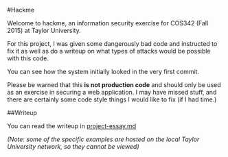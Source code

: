 #Hackme

Welcome to hackme, an information security exercise for COS342 (Fall 2015) at Taylor University.

For this project, I was given some dangerously bad code and instructed to fix it as well as do a writeup on what types of attacks would be possible with this code.

You can see how the system initially looked in the very first commit.

Please be warned that this **is not production code** and should only be used as an exercise in securing a web application. I may have missed stuff, and there are certainly some code style things I would like to fix (if I had time.)

##Writeup

You can read the writeup in [project-essay.md](project-essay.md)

*(Note: some of the specific examples are hosted on the local Taylor University network, so they cannot be viewed)*
